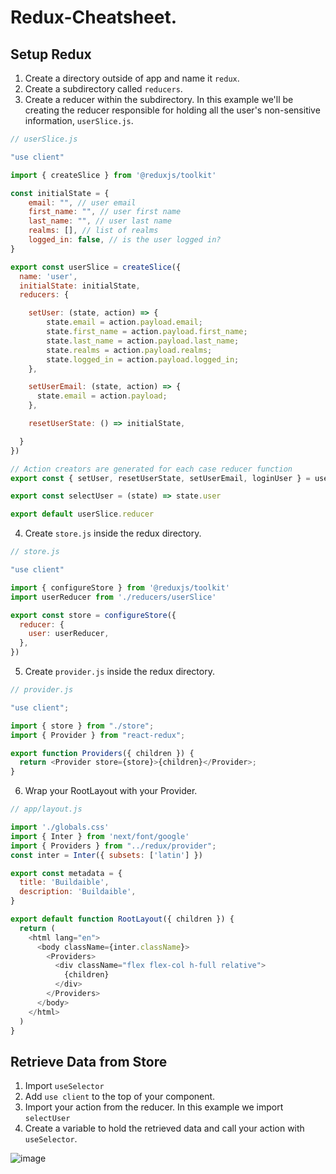 # Redux-Cheatsheet.

<h2>Setup Redux</h2>  

1. Create a directory outside of app and name it `redux`.  
2. Create a subdirectory called `reducers`.  
3. Create a reducer within the subdirectory. In this example we'll be creating the reducer responsible for holding all the user's non-sensitive information, `userSlice.js`.  

```JavaScript
// userSlice.js

"use client"

import { createSlice } from '@reduxjs/toolkit'

const initialState = {
    email: "", // user email
    first_name: "", // user first name
    last_name: "", // user last name
    realms: [], // list of realms
    logged_in: false, // is the user logged in?
}

export const userSlice = createSlice({
  name: 'user',
  initialState: initialState,
  reducers: {

    setUser: (state, action) => {
        state.email = action.payload.email;
        state.first_name = action.payload.first_name;
        state.last_name = action.payload.last_name;
        state.realms = action.payload.realms;
        state.logged_in = action.payload.logged_in;
    },

    setUserEmail: (state, action) => {
      state.email = action.payload;
    },

    resetUserState: () => initialState,

  }
})

// Action creators are generated for each case reducer function
export const { setUser, resetUserState, setUserEmail, loginUser } = userSlice.actions

export const selectUser = (state) => state.user

export default userSlice.reducer
```  

4. Create `store.js` inside the redux directory.

```JavaScript
// store.js

"use client"

import { configureStore } from '@reduxjs/toolkit'
import userReducer from './reducers/userSlice'

export const store = configureStore({
  reducer: {
    user: userReducer,
  },
})
```  

5. Create `provider.js` inside the redux directory.

```JavaScript
// provider.js

"use client";

import { store } from "./store";
import { Provider } from "react-redux";

export function Providers({ children }) {
  return <Provider store={store}>{children}</Provider>;
}
```  

6. Wrap your RootLayout with your Provider.

```JavaScript
// app/layout.js

import './globals.css'
import { Inter } from 'next/font/google'
import { Providers } from "../redux/provider";
const inter = Inter({ subsets: ['latin'] })

export const metadata = {
  title: 'Buildaible',
  description: 'Buildaible',
}

export default function RootLayout({ children }) {
  return (
    <html lang="en">
      <body className={inter.className}>
        <Providers>
          <div className="flex flex-col h-full relative">
            {children}
          </div>
        </Providers>
      </body>
    </html>
  )
}
```  

<h2>Retrieve Data from Store</h2>  

1. Import `useSelector`  
2. Add `use client` to the top of your component.  
3. Import your action from the reducer. In this example we import `selectUser`  
4. Create a variable to hold the retrieved data and call your action with `useSelector`.  

![image](https://github.com/sync-Matthew/Redux-Cheatsheet./assets/109091963/57d20de4-f359-4943-9d14-961cff16e8f5)

